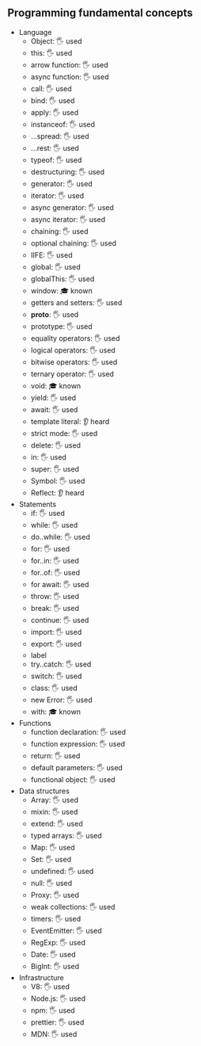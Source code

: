 ## Programming fundamental concepts

- Language
  - Object: 🖐️ used
  - this: 🖐️ used
  - arrow function: 🖐️ used
  - async function: 🖐️ used
  - call: 🖐️ used
  - bind: 🖐️ used
  - apply: 🖐️ used
  - instanceof: 🖐️ used
  - ...spread: 🖐️ used
  - ...rest: 🖐️ used
  - typeof: 🖐️ used
  - destructuring: 🖐️ used
  - generator: 🖐️ used
  - iterator: 🖐️ used
  - async generator: 🖐️ used
  - async iterator: 🖐️ used
  - chaining: 🖐️ used
  - optional chaining: 🖐️ used
  - IIFE: 🖐️ used
  - global: 🖐️ used
  - globalThis: 🖐️ used 
  - window: 🎓 known
  - getters and setters: 🖐️ used
  - __proto__: 🖐️ used
  - prototype: 🖐️ used
  - equality operators: 🖐️ used
  - logical operators: 🖐️ used
  - bitwise operators: 🖐️ used
  - ternary operator: 🖐️ used
  - void: 🎓 known
  - yield: 🖐️ used
  - await: 🖐️ used
  - template literal: 👂 heard
  - strict mode: 🖐️ used
  - delete: 🖐️ used
  - in: 🖐️ used
  - super: 🖐️ used
  - Symbol: 🖐️ used 
  - Reflect: 👂 heard
- Statements
  - if: 🖐️ used
  - while: 🖐️ used
  - do..while: 🖐️ used
  - for: 🖐️ used
  - for..in: 🖐️ used
  - for..of: 🖐️ used
  - for await: 🖐️ used
  - throw: 🖐️ used
  - break: 🖐️ used
  - continue: 🖐️ used
  - import: 🖐️ used
  - export: 🖐️ used
  - label
  - try..catch: 🖐️ used
  - switch: 🖐️ used
  - class: 🖐️ used
  - new Error: 🖐️ used
  - with: 🎓 known
- Functions
  - function declaration: 🖐️ used
  - function expression: 🖐️ used
  - return: 🖐️ used
  - default parameters: 🖐️ used
  - functional object: 🖐️ used
- Data structures
  - Array: 🖐️ used
  - mixin: 🖐️ used
  - extend: 🖐️ used
  - typed arrays: 🖐️ used
  - Map: 🖐️ used
  - Set: 🖐️ used
  - undefined: 🖐️ used
  - null: 🖐️ used
  - Proxy: 🖐️ used
  - weak collections: 🖐️ used
  - timers: 🖐️ used
  - EventEmitter: 🖐️ used
  - RegExp: 🖐️ used
  - Date: 🖐️ used
  - BigInt: 🖐️ used
- Infrastructure
  - V8: 🖐️ used
  - Node.js: 🖐️ used
  - npm: 🖐️ used
  - prettier: 🖐️ used
  - MDN: 🖐️ used
